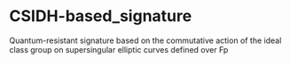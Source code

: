 # CSIDH-based_signature
Quantum-resistant signature based on the commutative action of the ideal class group on supersingular elliptic curves defined over Fp
